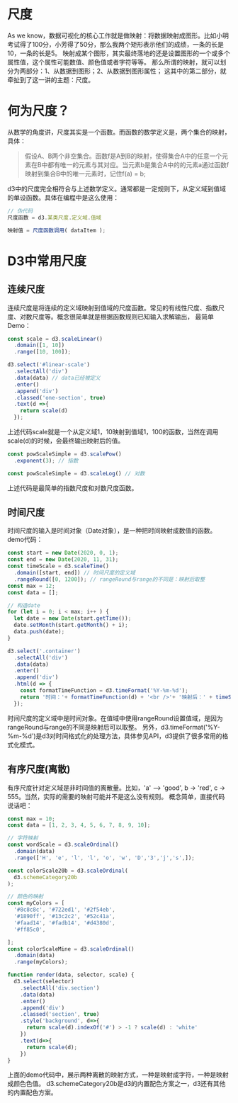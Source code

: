 # 尺度
As we know，数据可视化的核心工作就是做映射：将数据映射成图形。比如小明考试得了100分，小芳得了50分，那么我两个矩形表示他们的成绩，一条的长是10，一条的长是5。
映射成某个图形，其实最终落地的还是设置图形的一个或多个属性值，这个属性可能数值、颜色值或者字符等等。
那么所谓的映射，就可以划分为两部分：1、从数据到图形；2、从数据到图形属性；
这其中的第二部分，就牵扯到了这一讲的主题：尺度。

# 何为尺度？
从数学的角度讲，尺度其实是一个函数。而函数的数学定义是，两个集合的映射，具体：

> 假设A、B两个非空集合。函数f是A到B的映射，使得集合A中的任意一个元素在B中都有唯一的元素与其对应。当元素b是集合A中的的元素a通过函数f映射到集合B中的唯一元素时，记住f(a) = b;

d3中的尺度完全相符合与上述数学定义。通常都是一定规则下，从定义域到值域的单设函数。具体在编程中是这么使用：
```js
// 伪代码
尺度函数 = d3.某类尺度.定义域.值域

映射值 = 尺度函数调用( dataItem );
```

# D3中常用尺度
## 连续尺度
连续尺度是将连续的定义域映射到值域的尺度函数。常见的有线性尺度、指数尺度、对数尺度等。概念很简单就是根据函数规则已知输入求解输出， 最简单Demo：
```js
const scale = d3.scaleLinear()
  .domain([1, 10])
  .range([10, 100]);

d3.select('#linear-scale')
  .selectAll('div')
  .data(data) // data已经被定义
  .enter()
  .append('div')
  .classed('one-section', true)
  .text(d =>{
    return scale(d)
  });

```
上述代码scale就是一个从定义域1，10映射到值域1，100的函数，当然在调用scale(d)的时候，会最终输出映射后的值。

```js
const powScaleSimple = d3.scalePow()
  .exponent(3); // 指数

const powScaleSimple = d3.scaleLog() // 对数

```
上述代码是最简单的指数尺度和对数尺度函数。

## 时间尺度
时间尺度的输入是时间对象（Date对象），是一种把时间映射成数值的函数。demo代码：

```js
const start = new Date(2020, 0, 1);
const end = new Date(2020, 11, 31);
const timeScale = d3.scaleTime()
  .domain([start, end]) // 时间尺度的定义域
  .rangeRound([0, 1200]); // rangeRound与range的不同是：映射后取整
const max = 12;
const data = [];

// 构造date
for (let i = 0; i < max; i++ ) {
  let date = new Date(start.getTime());
  date.setMonth(start.getMonth() + i);
  data.push(date);
}

d3.select('.container')
  .selectAll('div')
  .data(data)
  .enter()
  .append('div')
  .html(d => {
    const formatTimeFunction = d3.timeFormat('%Y-%m-%d');
    return '时间：'+ formatTimeFunction(d) + '<br />'+ '映射后：' + timeScale(d) + '<br />' + '<br />';
  });

```
时间尺度的定义域中是时间对象。在值域中使用rangeRound设置值域，是因为rangeRound与range的不同是映射后可以取整。
另外，d3.timeFormat('%Y-%m-%d')是d3对时间格式化的处理方法，具体参见API，d3提供了很多常用的格式化模式。

## 有序尺度(离散)
有序尺度针对定义域是非时间值的离散量。比如，'a' —> 'good', b -> 'red', c -> 555。当然，实际的需要的映射可能并不是这么没有规则。
概念简单，直接代码说话吧：
```js
const max = 10;
const data = [1, 2, 3, 4, 5, 6, 7, 8, 9, 10];

// 字符映射
const wordScale = d3.scaleOrdinal()
  .domain(data)
  .range(['H', 'e', 'l', 'l', 'o', 'w', 'D','3','j','s',]);

const colorScale20b = d3.scaleOrdinal(
  d3.schemeCategory20b
);

// 颜色的映射
const myColors = [
  '#8c8c8c', '#722ed1', '#2f54eb',
  '#1890ff', '#13c2c2', '#52c41a',
  '#faad14', '#fadb14', '#d4380d',
  '#ff85c0', 

];
const colorScaleMine = d3.scaleOrdinal()
  .domain(data)
  .range(myColors);

function render(data, selector, scale) {
  d3.select(selector)
    .selectAll('div.section')
    .data(data)
    .enter()
    .append('div')
    .classed('section', true)
    .style('background', d=>{
      return scale(d).indexOf('#') > -1 ? scale(d) : 'white'
    })
    .text(d=>{
      return scale(d);
    })
}

```
上面的demo代码中，展示两种离散的映射方式，一种是映射成字符，一种是映射成颜色色值。
d3.schemeCategory20b是d3的内置配色方案之一，d3还有其他的内置配色方案。

